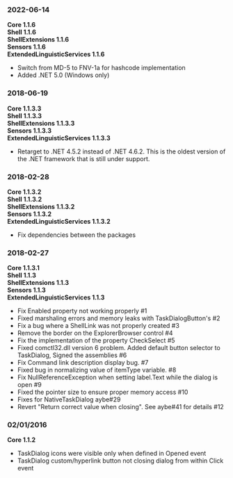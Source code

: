 ### 2022-06-14  
**Core 1.1.6**  
**Shell 1.1.6**  
**ShellExtensions 1.1.6**  
**Sensors 1.1.6**  
**ExtendedLinguisticServices 1.1.6**  
- Switch from MD-5 to FNV-1a for hashcode implementation
- Added .NET 5.0 (Windows only)

### 2018-06-19  
**Core 1.1.3.3**  
**Shell 1.1.3.3**  
**ShellExtensions 1.1.3.3**  
**Sensors 1.1.3.3**  
**ExtendedLinguisticServices 1.1.3.3**  
- Retarget to .NET 4.5.2 instead of .NET 4.6.2. This is the oldest version of the .NET framework that is still under support.

### 2018-02-28  
**Core 1.1.3.2**  
**Shell 1.1.3.2**  
**ShellExtensions 1.1.3.2**  
**Sensors 1.1.3.2**  
**ExtendedLinguisticServices 1.1.3.2**  
- Fix dependencies between the packages

### 2018-02-27  
**Core 1.1.3.1**  
**Shell 1.1.3**  
**ShellExtensions 1.1.3**  
**Sensors 1.1.3**  
**ExtendedLinguisticServices 1.1.3**  
- Fix Enabled property not working properly #1
- Fixed marshaling errors and memory leaks with TaskDialogButton's #2
- Fix a bug where a ShellLink was not properly created #3
- Remove the border on the ExplorerBrowser control #4
- Fix the implementation of the property CheckSelect #5
- Fixed comctl32.dll version 6 problem. Added default button selector to TaskDialog, Signed the assemblies #6
- Fix Command link description display bug. #7
- Fixed bug in normalizing value of itemType variable. #8
- Fix NullReferenceException when setting label.Text while the dialog is open #9
- Fixed the pointer size to ensure proper memory access #10
- Fixes for NativeTaskDialog aybe#29
- Revert "Return correct value when closing". See aybe#41 for details #12

### 02/01/2016  
**Core 1.1.2**  
- TaskDialog icons were visible only when defined in Opened event
- TaskDialog custom/hyperlink button not closing dialog from within Click event
